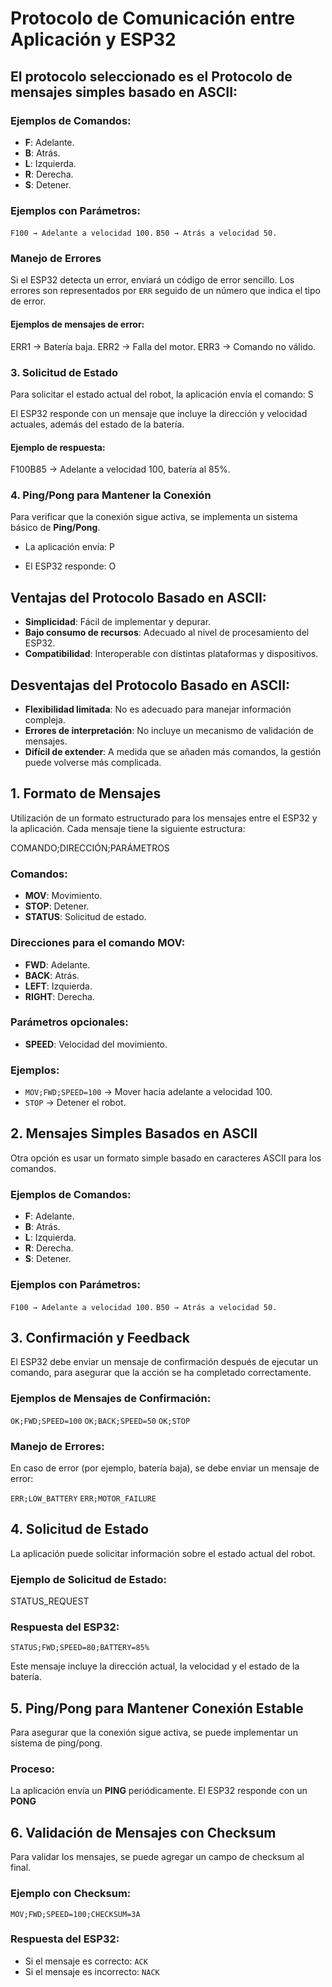 # Protocolo de Comunicación entre Aplicación y ESP32

## El protocolo seleccionado es el Protocolo de mensajes simples basado en ASCII:

### Ejemplos de Comandos:
- **F**: Adelante.
- **B**: Atrás.
- **L**: Izquierda.
- **R**: Derecha.
- **S**: Detener.

### Ejemplos con Parámetros:

`F100 → Adelante a velocidad 100.` 
`B50 → Atrás a velocidad 50.`

### Manejo de Errores

Si el ESP32 detecta un error, enviará un código de error sencillo. Los errores son representados por `ERR` seguido de un número que indica el tipo de error.

#### Ejemplos de mensajes de error:
ERR1 → Batería baja. ERR2 → Falla del motor. ERR3 → Comando no válido.

### 3. Solicitud de Estado

Para solicitar el estado actual del robot, la aplicación envía el comando:
S

El ESP32 responde con un mensaje que incluye la dirección y velocidad actuales, además del estado de la batería.

#### Ejemplo de respuesta:
F100B85 → Adelante a velocidad 100, batería al 85%.

### 4. Ping/Pong para Mantener la Conexión

Para verificar que la conexión sigue activa, se implementa un sistema básico de **Ping/Pong**.

- La aplicación envía:
P

- El ESP32 responde:
O

## Ventajas del Protocolo Basado en ASCII:
- **Simplicidad**: Fácil de implementar y depurar.
- **Bajo consumo de recursos**: Adecuado al nivel de procesamiento del ESP32.
- **Compatibilidad**: Interoperable con distintas plataformas y dispositivos.

## Desventajas del Protocolo Basado en ASCII:
- **Flexibilidad limitada**: No es adecuado para manejar información compleja.
- **Errores de interpretación**: No incluye un mecanismo de validación de mensajes.
- **Difícil de extender**: A medida que se añaden más comandos, la gestión puede volverse más complicada.


## 1. Formato de Mensajes
Utilización de un formato estructurado para los mensajes entre el ESP32 y la aplicación. Cada mensaje tiene la siguiente estructura:

COMANDO;DIRECCIÓN;PARÁMETROS

### Comandos:
- **MOV**: Movimiento.
- **STOP**: Detener.
- **STATUS**: Solicitud de estado.

### Direcciones para el comando MOV:
- **FWD**: Adelante.
- **BACK**: Atrás.
- **LEFT**: Izquierda.
- **RIGHT**: Derecha.

### Parámetros opcionales:
- **SPEED**: Velocidad del movimiento.

### Ejemplos:
- `MOV;FWD;SPEED=100` → Mover hacia adelante a velocidad 100.
- `STOP` → Detener el robot.

## 2. Mensajes Simples Basados en ASCII
Otra opción es usar un formato simple basado en caracteres ASCII para los comandos.

### Ejemplos de Comandos:
- **F**: Adelante.
- **B**: Atrás.
- **L**: Izquierda.
- **R**: Derecha.
- **S**: Detener.

### Ejemplos con Parámetros:

`F100 → Adelante a velocidad 100.` 
`B50 → Atrás a velocidad 50.`

## 3. Confirmación y Feedback
El ESP32 debe enviar un mensaje de confirmación después de ejecutar un comando, para asegurar que la acción se ha completado correctamente.

### Ejemplos de Mensajes de Confirmación:

`OK;FWD;SPEED=100` 
`OK;BACK;SPEED=50`
`OK;STOP`

### Manejo de Errores:
En caso de error (por ejemplo, batería baja), se debe enviar un mensaje de error:

`ERR;LOW_BATTERY` 
`ERR;MOTOR_FAILURE`

## 4. Solicitud de Estado
La aplicación puede solicitar información sobre el estado actual del robot.

### Ejemplo de Solicitud de Estado:
STATUS_REQUEST

### Respuesta del ESP32:
`STATUS;FWD;SPEED=80;BATTERY=85%`

Este mensaje incluye la dirección actual, la velocidad y el estado de la batería.

## 5. Ping/Pong para Mantener Conexión Estable
Para asegurar que la conexión sigue activa, se puede implementar un sistema de ping/pong.

### Proceso:
La aplicación envía un **PING** periódicamente. 
El ESP32 responde con un **PONG**

## 6. Validación de Mensajes con Checksum
Para validar los mensajes, se puede agregar un campo de checksum al final.

### Ejemplo con Checksum:
`MOV;FWD;SPEED=100;CHECKSUM=3A`

### Respuesta del ESP32:
- Si el mensaje es correcto:
`ACK`
- Si el mensaje es incorrecto:
`NACK`
